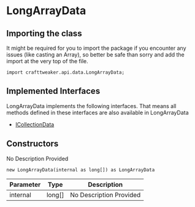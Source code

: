 # LongArrayData



## Importing the class

It might be required for you to import the package if you encounter any issues (like casting an Array), so better be safe than sorry and add the import at the very top of the file.
```zenscript
import crafttweaker.api.data.LongArrayData;
```


## Implemented Interfaces
LongArrayData implements the following interfaces. That means all methods defined in these interfaces are also available in LongArrayData

- [ICollectionData](/vanilla/api/data/ICollectionData)
## Constructors

No Description Provided
```zenscript
new LongArrayData(internal as long[]) as LongArrayData
```
| Parameter | Type | Description |
|-----------|------|-------------|
| internal | long[] | No Description Provided |


